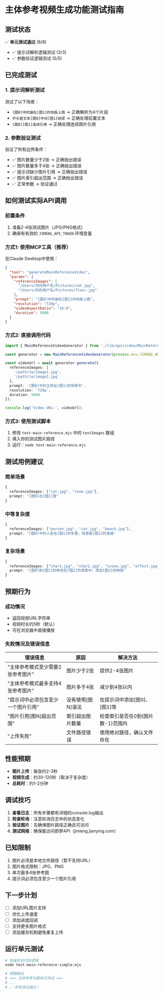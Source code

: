 # 主体参考视频生成功能测试指南

## 测试状态

✅ **单元测试通过** (8/8)
- ✅ 提示词解析逻辑测试 (3/3)
- ✅ 参数验证逻辑测试 (5/5)

## 已完成测试

### 1. 提示词解析测试

测试了以下场景：
- `[图0]中的猫在[图1]的地板上跑` → 正确解析为4个片段
- `开头是文本[图0]中间[图1]结尾` → 正确处理前置文本
- `[图0][图1]连续引用` → 正确处理连续图片引用

### 2. 参数验证测试

验证了所有边界条件：
- ✅ 图片数量少于2张 → 正确抛出错误
- ✅ 图片数量多于4张 → 正确抛出错误
- ✅ 提示词缺少图片引用 → 正确抛出错误
- ✅ 图片索引超出范围 → 正确抛出错误
- ✅ 正常参数 → 验证通过

## 如何测试实际API调用

### 前置条件

1. 准备2-4张测试图片（JPG/PNG格式）
2. 确保有有效的 `JIMENG_API_TOKEN` 环境变量

### 方式1: 使用MCP工具（推荐）

在Claude Desktop中使用：

```json
{
  "tool": "generateMainReferenceVideo",
  "params": {
    "referenceImages": [
      "/Users/你的用户名/Pictures/cat.jpg",
      "/Users/你的用户名/Pictures/floor.jpg"
    ],
    "prompt": "[图0]中的猫在[图1]的地板上跑",
    "resolution": "720p",
    "videoAspectRatio": "16:9",
    "duration": 5000
  }
}
```

### 方式2: 直接调用代码

```typescript
import { MainReferenceVideoGenerator } from './lib/api/video/MainReferenceVideoGenerator.js';

const generator = new MainReferenceVideoGenerator(process.env.JIMENG_API_TOKEN);

const videoUrl = await generator.generate({
  referenceImages: [
    '/path/to/image1.jpg',
    '/path/to/image2.jpg'
  ],
  prompt: '[图0]中的主体在[图1]的场景中',
  resolution: '720p',
  duration: 5000
});

console.log('Video URL:', videoUrl);
```

### 方式3: 使用测试脚本

1. 修改 `test-main-reference.mjs` 中的 `testImages` 数组
2. 填入你的测试图片路径
3. 运行：`node test-main-reference.mjs`

## 测试用例建议

### 简单场景
```typescript
{
  referenceImages: ["cat.jpg", "room.jpg"],
  prompt: "[图0]在[图1]里"
}
```

### 中等复杂度
```typescript
{
  referenceImages: ["person.jpg", "car.jpg", "beach.jpg"],
  prompt: "[图0]中的人坐在[图1]的车里，背景是[图2]的海滩"
}
```

### 复杂场景
```typescript
{
  referenceImages: ["char1.jpg", "char2.jpg", "scene.jpg", "effect.jpg"],
  prompt: "[图0]和[图1]的角色在[图2]的场景中，添加[图3]的特效"
}
```

## 预期行为

### 成功情况
- 返回视频URL字符串
- 视频时长约5秒（默认）
- 可在浏览器中直接播放

### 失败情况及错误信息

| 错误信息 | 原因 | 解决方法 |
|---------|------|---------|
| "主体参考模式至少需要2张参考图片" | 图片少于2张 | 提供2-4张图片 |
| "主体参考模式最多支持4张参考图片" | 图片多于4张 | 减少到4张以内 |
| "提示词中必须包含至少一个图片引用" | 没有使用[图N]语法 | 在提示词中添加[图0]、[图1]等 |
| "图片引用[图N]超出范围" | 索引超出图片数量 | 检查索引是否在0到(图片数-1)范围内 |
| "上传失败" | 文件路径错误 | 使用绝对路径，确认文件存在 |

## 性能预期

- **图片上传**：每张约2-3秒
- **视频生成**：约30-120秒（取决于复杂度）
- **总耗时**：约1-2分钟

## 调试技巧

1. **查看日志**：所有步骤都有详细的console.log输出
2. **检查轮询**：注意轮询日志中的状态变化
3. **验证图片**：先确保图片路径正确且可访问
4. **测试网络**：确保能访问即梦API（jimeng.jianying.com）

## 已知限制

1. 图片必须是本地文件路径（暂不支持URL）
2. 图片格式限制：JPG、PNG
3. 单次最多4张参考图
4. 提示词必须包含至少一个图片引用

## 下一步计划

- [ ] 添加URL图片支持
- [ ] 优化上传速度
- [ ] 添加进度回调
- [ ] 支持更多图片格式
- [ ] 添加缓存机制避免重复上传

## 运行单元测试

```bash
# 快速验证代码逻辑
node test-main-reference-simple.mjs

# 预期输出
# === 主体参考功能单元测试 ===
# ...
# ✅ 所有测试通过！
```